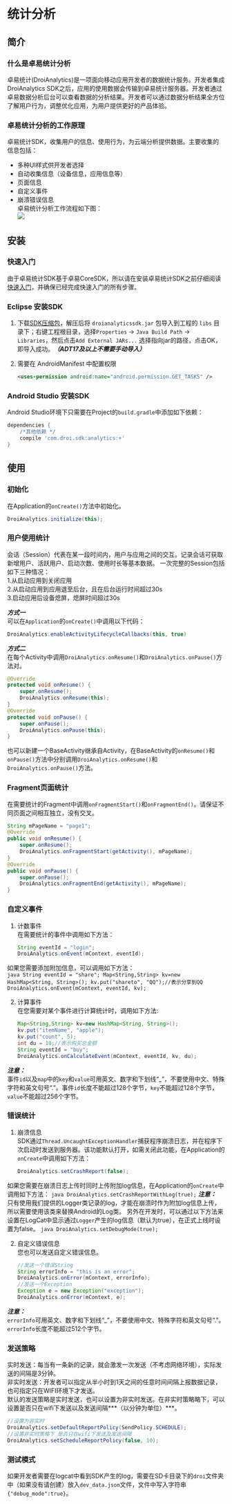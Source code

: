 ﻿# 统计分析

## 简介

### 什么是卓易统计分析
卓易统计(DroiAnalytics)是一项面向移动应用开发者的数据统计服务。开发者集成DroiAnalytics SDK之后，应用的使用数据会传输到卓易统计服务器。开发者通过卓易数据分析后台可以查看数据的分析结果。开发者可以通过数据分析结果全方位了解用户行为，调整优化应用，为用户提供更好的产品体验。  

### 卓易统计分析的工作原理
卓易统计SDK，收集用户的信息、使用行为，为云端分析提供数据。主要收集的信息包括：  
*   多种UI样式供开发者选择
*   自动收集信息（设备信息，应用信息等）  
*   页面信息  
*	自定义事件  
*	崩溃错误信息  
卓易统计分析工作流程如下图：  
![](http://baastest.droi.cn/Uploads/DocFile/5767a8b04ba5c.png) 

## 安装
### 快速入门
由于卓易统计SDK基于卓易CoreSDK，所以请在安装卓易统计SDK之前仔细阅读[快速入门](http://baastest.droi.cn/Index/docStart.html)，并确保已经完成快速入门的所有步骤。

### Eclipse 安装SDK
1. 下载[SDK压缩包]()，解压后将 `droianalyticssdk.jar` 包导入到工程的 `libs` 目录下；右键工程根目录，选择`Properties` -> `Java Build Path` -> `Libraries`，然后点击`Add External JARs...` 选择指向jar的路径，点击OK，即导入成功。***（ADT17及以上不需要手动导入）***

2. 需要在 AndroidManifest 中配置权限

    ``` xml
    <uses-permission android:name="android.permission.GET_TASKS" />
    ```

### Android Studio 安装SDK
Android Studio环境下只需要在Project的`build.gradle`中添加如下依赖：
``` groovy
dependencies {
    /*其他依赖 */
    compile 'com.droi.sdk:analytics:+'
}
```

## 使用

### 初始化
在Application的`onCreate()`方法中初始化。
``` java
DroiAnalytics.initialize(this);
```
### 用户使用统计
会话（Session）代表在某一段时间内，用户与应用之间的交互。记录会话可获取新增用户、活跃用户、启动次数、使用时长等基本数据。
一次完整的Session包括如下三种情况：  
1.从启动应用到关闭应用  
2.从启动应用到应用退至后台，且在后台运行时间超过30s  
3.启动应用后设备熄屏，熄屏时间超过30s  

***方式一***  
可以在`Application`的`onCreate()`中调用以下代码：
``` java
DroiAnalytics.enableActivityLifecycleCallbacks(this, true)
```

***方式二***  
在每个Activity中调用`DroiAnalytics.onResume()`和`DroiAnalytics.onPause()`方法对。  
``` java
@Override
protected void onResume() {
    super.onResume();
    DroiAnalytics.onResume(this);
}
@Override
protected void onPause() {
    super.onPause();
    DroiAnalytics.onPause(this);
}
```
也可以新建一个BaseActivity继承自Activity，在BaseActivity的`onResume()`和`onPause()`方法中分别调用`DroiAnalytics.onResume()`和`DroiAnalytics.onPause()`方法。  

### Fragment页面统计
在需要统计的Fragment中调用`onFragmentStart()`和`onFragmentEnd()`。请保证不同页面之间相互独立，没有交叉。  
``` java
String mPageName = "page1";
@Override
public void onResume() {
    super.onResume();
    DroiAnalytics.onFragmentStart(getActivity(), mPageName);
}
@Override
public void onPause() {
    super.onPause();
    DroiAnalytics.onFragmentEnd(getActivity(), mPageName);
}
```
### 自定义事件
1. 计数事件  
在需要统计的事件中调用如下方法：  
    ``` java
    String eventId = "login";
    DroiAnalytics.onEvent(mContext, eventId);
    ```
如果您需要添加附加信息，可以调用如下方法：  
    ``` java
    String eventId = "share";
    Map<String,String> kv=new HashMap<String, String>();
    kv.put("shareto", "QQ");//表示分享到QQ
    DroiAnalytics.onEvent(mContext, eventId, kv);
    ```

2. 计算事件  
在您需要对某个事件进行计算统计时，调用如下方法:  
    ``` java
    Map<String,String> kv=new HashMap<String, String>();
    kv.put("itemName", "apple");
    kv.put("count", 5);
    int du = 10;//表示购买总金额
    String eventId = "buy";
    DroiAnalytics.onCalculateEvent(mContext, eventId, kv, du);
    ```

***注意：***  
事件`id`以及`map`中的`key`和`value`可用英文、数字和下划线“_”，不要使用中文、特殊字符和英文句号“.”。事件`id`长度不能超过128个字节，`key`不能超过128个字节，`value`不能超过256个字节。

### 错误统计
1. 崩溃信息  
SDK通过`Thread.UncaughtExceptionHandler`捕获程序崩溃日志，并在程序下次启动时发送到服务器。该功能默认打开，如需关闭此功能，在Application的`onCreate`中调用如下方法：
	``` java
	DroiAnalytics.setCrashReport(false);
	```
如果您需要在崩溃日志上传时同时上传附加log信息，在Application的`onCreate`中调用如下方法：
	``` java
	DroiAnalytics.setCrashReportWithLog(true);
	```
***注意：***  
只有使用我们提供的Logger类记录的log，才能在崩溃时作为附加log信息上传，所以需要使用该类来替换Android的Log类。
另外在开发时，可以通过以下方法来设置在LogCat中显示通过`Logger`产生的log信息（默认为true），在正式上线时设置为false。
	``` java
	DroiAnalytics.setDebugMode(true);
	```

2. 自定义错误信息  
您也可以发送自定义错误信息。
	``` java
	//发送一个错误String
	String errorInfo = "this is an error";
	DroiAnalytics.onError(mContext, errorInfo);
	//发送一个Exception
	Exception e = new Exception("exception");
	DroiAnalytics.onError(mContext, e);
	```
***注意：***  
`errorInfo`可用英文、数字和下划线“_”，不要使用中文、特殊字符和英文句号“.”。`errorInfo`长度不能超过512个字节。

### 发送策略
实时发送：每当有一条新的记录，就会激发一次发送（不考虑网络环境），实际发送的间隔是3分钟。  
非实时发送：开发者可以指定从半小时到1天之间的任意时间间隔上报数据记录，也可指定只在WIFI环境下才发送。  
默认的发送策略是实时发送，也可以设置为非实时发送。在非实时策略略下，可以设置是否只在wifi下发送以及发送间隔***（以分钟为单位）***。
``` java
//设置为非实时
DroiAnalytics.setDefaultReportPolicy(SendPolicy.SCHEDULE);
//设置非实时策略下 是否只在wifi下发送及发送间隔
DroiAnalytics.setScheduleReportPolicy(false, 10);
```

### 测试模式
如果开发者需要在logcat中看到SDK产生的log，需要在SD卡目录下的`droi`文件夹中（如果没有请创建）放入`dev_data.json`文件，文件中写入字符串 `{"debug_mode":true}`。

